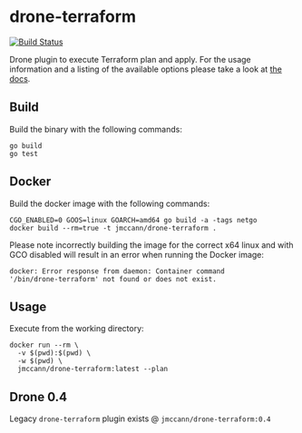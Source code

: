 # drone-terraform

[![Build Status](http://beta.drone.io/api/badges/jmccann/drone-terraform/status.svg)](http://beta.drone.io/jmccann/drone-terraform)

Drone plugin to execute Terraform plan and apply. For the usage information and
a listing of the available options please take a look at [the docs](DOCS.md).

## Build

Build the binary with the following commands:

```
go build
go test
```

## Docker

Build the docker image with the following commands:

```
CGO_ENABLED=0 GOOS=linux GOARCH=amd64 go build -a -tags netgo
docker build --rm=true -t jmccann/drone-terraform .
```

Please note incorrectly building the image for the correct x64 linux and with
GCO disabled will result in an error when running the Docker image:

```
docker: Error response from daemon: Container command
'/bin/drone-terraform' not found or does not exist.
```

## Usage

Execute from the working directory:

```
docker run --rm \
  -v $(pwd):$(pwd) \
  -w $(pwd) \
  jmccann/drone-terraform:latest --plan
```

## Drone 0.4

Legacy `drone-terraform` plugin exists @ `jmccann/drone-terraform:0.4`
